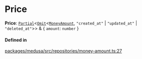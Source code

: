 # Price

 **Price**: [`Partial`](Partial.md)<[`Omit`](Omit.md)<[`MoneyAmount`](../classes/MoneyAmount.md), ``"created_at"`` \| ``"updated_at"`` \| ``"deleted_at"``\>\> & { `amount`: `number`  }

#### Defined in

[packages/medusa/src/repositories/money-amount.ts:27](https://github.com/medusajs/medusa/blob/3d9f5ae63/packages/medusa/src/repositories/money-amount.ts#L27)
